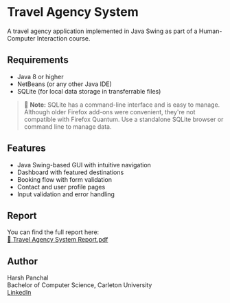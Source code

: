 # Travel Agency System

A travel agency application implemented in Java Swing as part of a Human-Computer Interaction course.

## Requirements

- Java 8 or higher
- NetBeans (or any other Java IDE)
- SQLite (for local data storage in transferrable files)

> 🔎 **Note:** SQLite has a command-line interface and is easy to manage. Although older Firefox add-ons were convenient, they're not compatible with Firefox Quantum. Use a standalone SQLite browser or command line to manage data.

## Features

- Java Swing-based GUI with intuitive navigation
- Dashboard with featured destinations
- Booking flow with form validation
- Contact and user profile pages
- Input validation and error handling

## Report

You can find the full report here:  
[📄 Travel Agency System Report.pdf](./report/COMP482_assignment3_PanchalHarsh_3701462.pdf)

## Author

Harsh Panchal  
Bachelor of Computer Science, Carleton University  
[LinkedIn](https://www.linkedin.com/in/harsh-panchal-b2a25419b/)
